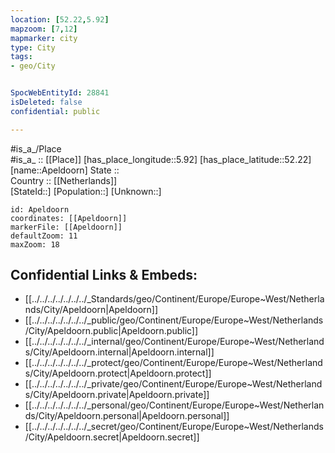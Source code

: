 ```yaml
---
location: [52.22,5.92] 
mapzoom: [7,12] 
mapmarker: city 
type: City
tags:
- geo/City


SpocWebEntityId: 28841
isDeleted: false
confidential: public

---
```

#is_a_/Place  
#is_a_ :: [[Place]] 
[has_place_longitude::5.92] 
[has_place_latitude::52.22] 
[name::Apeldoorn] 
State ::  
Country :: [[Netherlands]]  
[StateId::] 
[Population::] 
[Unknown::] 


```leaflet
id: Apeldoorn
coordinates: [[Apeldoorn]] 
markerFile: [[Apeldoorn]] 
defaultZoom: 11 
maxZoom: 18
```


## Confidential Links & Embeds: 
- [[../../../../../../../_Standards/geo/Continent/Europe/Europe~West/Netherlands/City/Apeldoorn|Apeldoorn]] 
- [[../../../../../../../_public/geo/Continent/Europe/Europe~West/Netherlands/City/Apeldoorn.public|Apeldoorn.public]] 
- [[../../../../../../../_internal/geo/Continent/Europe/Europe~West/Netherlands/City/Apeldoorn.internal|Apeldoorn.internal]] 
- [[../../../../../../../_protect/geo/Continent/Europe/Europe~West/Netherlands/City/Apeldoorn.protect|Apeldoorn.protect]] 
- [[../../../../../../../_private/geo/Continent/Europe/Europe~West/Netherlands/City/Apeldoorn.private|Apeldoorn.private]] 
- [[../../../../../../../_personal/geo/Continent/Europe/Europe~West/Netherlands/City/Apeldoorn.personal|Apeldoorn.personal]] 
- [[../../../../../../../_secret/geo/Continent/Europe/Europe~West/Netherlands/City/Apeldoorn.secret|Apeldoorn.secret]] 
